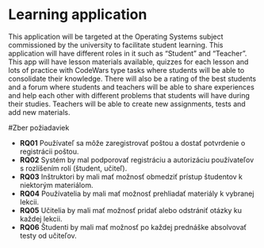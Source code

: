 # Learning application
This application will be targeted at the Operating Systems subject commissioned by the university to facilitate student learning. This application will have different roles in it such as “Student” and “Teacher”. This app will have lesson materials available, quizzes for each lesson and lots of practice with CodeWars type tasks where students will be able to consolidate their knowledge. There will also be a rating of the best students and a forum where students and teachers will be able to share experiences and help each other with different problems that students will have during their studies. Teachers will be able to create new assignments, tests and add new materials.


#Zber požiadaviek
- **RQ01** Používateľ sa môže zaregistrovať poštou a dostať potvrdenie o registrácii poštou.
- **RQ02** Systém by mal podporovať registráciu a autorizáciu používateľov s rozlíšením rolí (študent, učiteľ).
- **RQ03** Inštruktori by mali mať možnosť obmedziť prístup študentov k niektorým materiálom.
- **RQ04** Používatelia by mali mať možnosť prehliadať materiály k vybranej lekcii.
- **RQ05** Učitelia by mali mať možnosť pridať alebo odstrániť otázky ku každej lekcii.
- **RQ06** Študenti by mali mať možnosť po každej prednáške absolvovať testy od učiteľov. 

